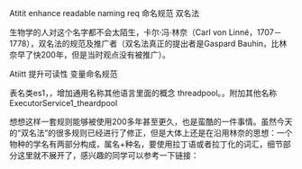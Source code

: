 Atitit enhance readable naming req 命名规范 双名法


生物学的人对这个名字都不会太陌生，卡尔·冯·林奈（Carl von Linné，1707－1778），双名法的规范及推广者（双名法真正的提出者是Gaspard Bauhin，比林奈早了快200年，但是当时观点没有被推广）。


Atiitt 提升可读性 变量命名规范

表名类es1，，增加通用名称其他语言里面的概念 threadpool。。附加其他名称
ExecutorService1_theardpool 

想想这样一套规则能够被使用200多年甚至更久，也是蛮酷的一件事情。虽然今天的“双名法”的很多规则已经进行了修正，但是大体上还是在沿用林奈的思想：一个物种的学名有两部分构成，属名+种名，要使用拉丁语或者拉丁化的词汇，细节部分这里就不展开了，感兴趣的同学可以参考一下链接：
